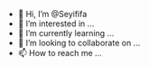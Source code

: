 - 👋 Hi, I’m @Seyififa
- 👀 I’m interested in ...
- 🌱 I’m currently learning ...
- 💞️ I’m looking to collaborate on ...
- 📫 How to reach me ...

<!---
Seyififa/Seyififa is a ✨ special ✨ repository because its `README.md` (this file) appears on your GitHub profile.
You can click the Preview link to take a look at your changes.
--->
